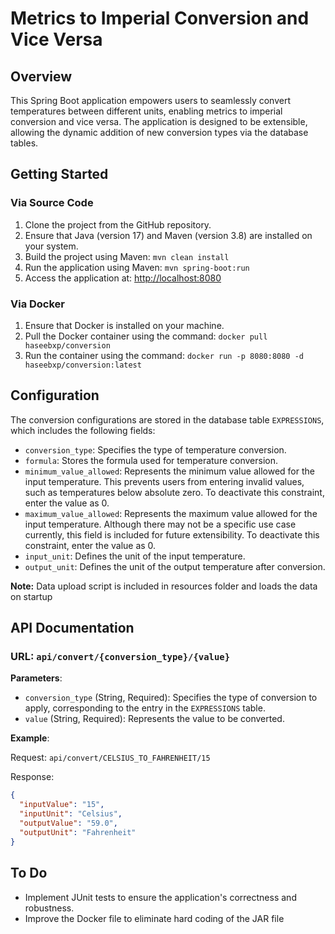 # Metrics to Imperial Conversion and Vice Versa

## Overview

This Spring Boot application empowers users to seamlessly convert temperatures between different units, enabling metrics to imperial conversion and vice versa. The application is designed to be extensible, allowing the dynamic addition of new conversion types via the database tables.

## Getting Started

### Via Source Code

1. Clone the project from the GitHub repository.
2. Ensure that Java (version 17) and Maven (version 3.8) are installed on your system.
3. Build the project using Maven: `mvn clean install`
4. Run the application using Maven: `mvn spring-boot:run`
5. Access the application at: [http://localhost:8080](http://localhost:8080)

### Via Docker

1. Ensure that Docker is installed on your machine.
2. Pull the Docker container using the command: `docker pull haseebxp/conversion`
3. Run the container using the command: `docker run -p 8080:8080 -d haseebxp/conversion:latest`

## Configuration

The conversion configurations are stored in the database table `EXPRESSIONS`, which includes the following fields:

- `conversion_type`: Specifies the type of temperature conversion.
- `formula`: Stores the formula used for temperature conversion.
- `minimum_value_allowed`: Represents the minimum value allowed for the input temperature. This prevents users from entering invalid values, such as temperatures below absolute zero. To deactivate this constraint, enter the value as 0.
- `maximum_value_allowed`: Represents the maximum value allowed for the input temperature. Although there may not be a specific use case currently, this field is included for future extensibility. To deactivate this constraint, enter the value as 0.
- `input_unit`: Defines the unit of the input temperature.
- `output_unit`: Defines the unit of the output temperature after conversion.

**Note:** Data upload script is included in resources folder and loads the data on startup

## API Documentation

### URL: `api/convert/{conversion_type}/{value}`

**Parameters**:

- `conversion_type` (String, Required): Specifies the type of conversion to apply, corresponding to the entry in the `EXPRESSIONS` table.
- `value` (String, Required): Represents the value to be converted.

**Example**:

Request: `api/convert/CELSIUS_TO_FAHRENHEIT/15`

Response:
```json
{
  "inputValue": "15",
  "inputUnit": "Celsius",
  "outputValue": "59.0",
  "outputUnit": "Fahrenheit"
}
```

## To Do

- Implement JUnit tests to ensure the application's correctness and robustness.
- Improve the Docker file to eliminate hard coding of the JAR file
